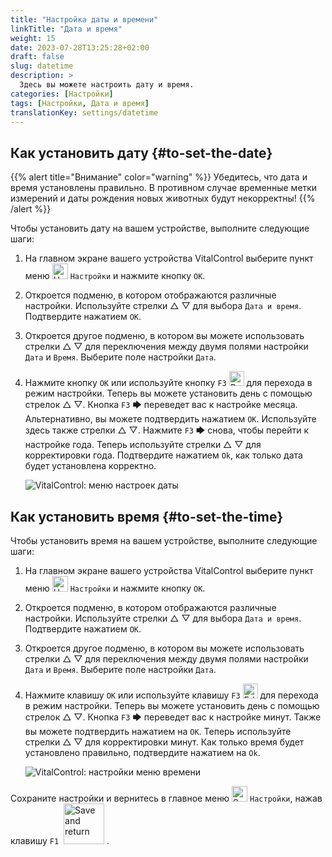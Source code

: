 ```yaml
---
title: "Настройка даты и времени"
linkTitle: "Дата и время"
weight: 15
date: 2023-07-28T13:25:28+02:00
draft: false
slug: datetime
description: >
  Здесь вы можете настроить дату и время.
categories: [Настройки]
tags: [Настройки, Дата и время]
translationKey: settings/datetime
---
```

## Как установить дату {#to-set-the-date}
{{% alert title="Внимание" color="warning" %}}
Убедитесь, что дата и время установлены правильно. В противном случае временные метки измерений и даты рождения новых животных будут некорректны!
{{% /alert %}}

Чтобы установить дату на вашем устройстве, выполните следующие шаги:

1. На главном экране вашего устройства VitalControl выберите пункт меню <img src="/icons/gear.svg" width="25" align="bottom" alt="Настройки" /> `Настройки` и нажмите кнопку `OK`.

2. Откроется подменю, в котором отображаются различные настройки. Используйте стрелки △ ▽ для выбора `Дата и время`. Подтвердите нажатием `OK`.

3. Откроется другое подменю, в котором вы можете использовать стрелки △ ▽ для переключения между двумя полями настройки `Дата` и `Время`. Выберите поле настройки `Дата`.

4. Нажмите кнопку `OK` или используйте кнопку `F3` <img src="/icons/actions/edit.svg" width="24" align="bottom" alt="Редактировать" /> для перехода в режим настройки. Теперь вы можете установить день с помощью стрелок △ ▽. Кнопка `F3` 🡆 переведет вас к настройке месяца. Альтернативно, вы можете подтвердить нажатием `OK`. Используйте здесь также стрелки △ ▽. Нажмите `F3` 🡆 снова, чтобы перейти к настройке года. Теперь используйте стрелки △ ▽ для корректировки года. Подтвердите нажатием `Ok`, как только дата будет установлена корректно.

    ![VitalControl: меню настроек даты](../images/date.png "Как установить дату")

## Как установить время {#to-set-the-time}

Чтобы установить время на вашем устройстве, выполните следующие шаги:

1. На главном экране вашего устройства VitalControl выберите пункт меню <img src="/icons/gear.svg" width="25" align="bottom" alt="Настройки" /> `Настройки` и нажмите кнопку `OK`.

2. Откроется подменю, в котором отображаются различные настройки. Используйте стрелки △ ▽ для выбора `Дата и время`. Подтвердите нажатием `OK`.

3. Откроется другое подменю, в котором вы можете использовать стрелки △ ▽ для переключения между двумя полями настройки `Дата` и `Время`. Выберите поле настройки `Дата`.

4. Нажмите клавишу `OK` или используйте клавишу `F3` <img src="/icons/actions/edit.svg" width="24" align="bottom" alt="Edit" /> для перехода в режим настройки. Теперь вы можете установить день с помощью стрелок △ ▽. Кнопка `F3` 🡆 переведет вас к настройке минут. Также вы можете подтвердить нажатием на `OK`. Теперь используйте стрелки △ ▽ для корректировки минут. Как только время будет установлено правильно, подтвердите нажатием на `Ok`.

    ![VitalControl: настройки меню времени](../images/time.png "Для установки времени")

Сохраните настройки и вернитесь в главное меню <img src="/icons/gear.svg" width="25" align="bottom" alt="Settings" /> `Настройки`, нажав клавишу `F1` &nbsp;<img src="/icons/footer/save_exit.svg" width="65" align="bottom" alt="Save and return" />&nbsp;.

